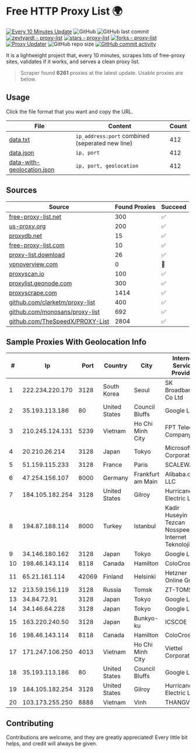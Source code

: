 
# Free HTTP Proxy List 🌍

[![Every 10 Minutes Update](https://github.com/mertguvencli/http-proxy-list/actions/workflows/main.yml/badge.svg?branch=main)](https://github.com/mertguvencli/http-proxy-list/actions/workflows/main.yml)
![GitHub](https://img.shields.io/github/license/mertguvencli/http-proxy-list)
![GitHub last commit](https://img.shields.io/github/last-commit/mertguvencli/http-proxy-list)
[![zevtyardt - proxy-list](https://img.shields.io/static/v1?label=zevtyardt&message=proxy-list&color=blue&logo=github)](https://github.com/zevtyardt/proxy-list "Go to GitHub repo")
[![stars - proxy-list](https://img.shields.io/github/stars/zevtyardt/proxy-list?style=social)](https://github.com/zevtyardt/proxy-list)
[![forks - proxy-list](https://img.shields.io/github/forks/zevtyardt/proxy-list?style=social)](https://github.com/zevtyardt/proxy-list)
[![Proxy Updater](https://github.com/zevtyardt/proxy-list/workflows/Proxy%20Updater/badge.svg)](https://github.com/zevtyardt/proxy-list/actions?query=workflow:"Proxy+Updater")
![GitHub repo size](https://img.shields.io/github/repo-size/zevtyardt/proxy-list)
[![GitHub commit activity](https://img.shields.io/github/commit-activity/m/zevtyardt/proxy-list?logo=commits)](https://github.com/zevtyardt/proxy-list/commits/main)

It is a lightweight project that, every 10 minutes, scrapes lots of free-proxy sites, validates if it works, and serves a clean proxy list.

> Scraper found **6261** proxies at the latest update. Usable proxies are below.

## Usage

Click the file format that you want and copy the URL.

|File|Content|Count|
|----|-------|-----|
|[data.txt](https://raw.githubusercontent.com/mertguvencli/http-proxy-list/main/proxy-list/data.txt)|`ip_address:port` combined (seperated new line)|412|
|[data.json](https://raw.githubusercontent.com/mertguvencli/http-proxy-list/main/proxy-list/data.json)|`ip, port`|412|
|[data-with-geolocation.json](https://raw.githubusercontent.com/mertguvencli/http-proxy-list/main/proxy-list/data-with-geolocation.json)|`ip, port, geolocation`|412|

## Sources

|Source|Found Proxies|Succeed|
|------|-------------|-------|
|[free-proxy-list.net](https://free-proxy-list.net)|300|✅|
|[us-proxy.org](https://www.us-proxy.org)|200|✅|
|[proxydb.net](http://proxydb.net)|15|✅|
|[free-proxy-list.com](https://free-proxy-list.com/?page=&port=&type%5B%5D=http&type%5B%5D=https&up_time=0&search=Search)|10|✅|
|[proxy-list.download](https://www.proxy-list.download/HTTP)|26|✅|
|[vpnoverview.com](https://vpnoverview.com/privacy/anonymous-browsing/free-proxy-servers)|0|🚫|
|[proxyscan.io](https://www.proxyscan.io)|100|✅|
|[proxylist.geonode.com](https://proxylist.geonode.com/api/proxy-list?limit=300&page=1&sort_by=lastChecked&sort_type=desc&protocols=http,https)|300|✅|
|[proxyscrape.com](https://api.proxyscrape.com/v2/?request=displayproxies&protocol=http&timeout=10000&country=all&ssl=all&anonymity=all)|1414|✅|
|[github.com/clarketm/proxy-list](https://raw.githubusercontent.com/clarketm/proxy-list/master/proxy-list-raw.txt)|400|✅|
|[github.com/monosans/proxy-list](https://raw.githubusercontent.com/monosans/proxy-list/main/proxies/http.txt)|692|✅|
|[github.com/TheSpeedX/PROXY-List](https://raw.githubusercontent.com/TheSpeedX/PROXY-List/master/http.txt)|2804|✅|


## Sample Proxies With Geolocation Info

|#|Ip|Port|Country|City|Internet Service Provider|
|-|--|----|-------|----|-------------------------|
|1|222.234.220.170|3128|South Korea|Seoul|SK Broadband Co Ltd|
|2|35.193.113.186|80|United States|Council Bluffs|Google LLC|
|3|210.245.124.131|5239|Vietnam|Ho Chi Minh City|FPT Telecom Company|
|4|20.210.26.214|3128|Japan|Tokyo|Microsoft Corporation|
|5|51.159.115.233|3128|France|Paris|SCALEWAY|
|6|47.254.156.107|8000|Germany|Frankfurt am Main|Alibaba.com LLC|
|7|184.105.182.254|3128|United States|Gilroy|Hurricane Electric LLC|
|8|194.87.188.114|8000|Turkey|Istanbul|Kadir Huseyin Tezcan Nosspeed Internet Teknolojileri|
|9|34.146.180.162|3128|Japan|Tokyo|Google LLC|
|10|198.46.143.114|8118|Canada|Hamilton|ColoCrossing|
|11|65.21.161.114|42069|Finland|Helsinki|Hetzner Online GmbH|
|12|213.59.156.119|3128|Russia|Tomsk|ZT-TOMSK|
|13|34.84.72.91|3128|Japan|Tokyo|Google LLC|
|14|34.146.64.228|3128|Japan|Tokyo|Google LLC|
|15|163.220.240.50|3128|Japan|Bunkyo-ku|ICSCOE|
|16|198.46.143.114|8118|Canada|Hamilton|ColoCrossing|
|17|171.247.106.250|4013|Vietnam|Ho Chi Minh City|Viettel Corporation|
|18|35.193.113.186|80|United States|Council Bluffs|Google LLC|
|19|184.105.182.254|3128|United States|Gilroy|Hurricane Electric LLC|
|20|103.173.255.250|8888|Vietnam|Vinh|THANGVINH|



## Contributing

Contributions are welcome, and they are greatly appreciated! Every
little bit helps, and credit will always be given.

